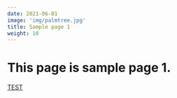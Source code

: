 ```yaml
---
date: 2021-06-01
image: 'img/palmtree.jpg'
title: Sample page 1
weight: 10
---
```



# This page is sample page 1.


[TEST]("/test")

